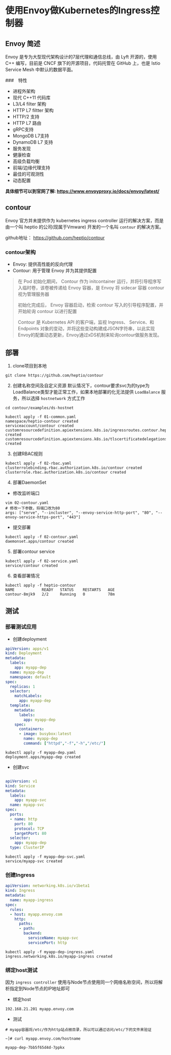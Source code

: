 # 使用Envoy做Kubernetes的Ingress控制器

## Envoy 简述
Envoy 是专为大型现代架构设计的7层代理和通信总线，由 Lyft 开源的，使用 C++ 编写，目前是 CNCF 旗下的开源项目，代码托管在 GitHub 上，也是 Istio Service Mesh 中默认的数据平面。

###　特性
* 进程外架构
* 现代 C++11 代码库
* L3/L4 filter 架构
* HTTP L7 filtter 架构
* HTTP/2 支持
* HTTP L7 路由
* gRPC支持
* MongoDB L7支持
* DynamoDB L7 支持
* 服务发现
* 健康检查
* 高级负载均衡
* 前端/边缘代理支持
* 最佳的可观测性
* 动态配置

**具体细节可以到官网了解: https://www.envoyproxy.io/docs/envoy/latest/**

## contour
Envoy 官方并未提供作为 kubernetes ingress controller 运行的解决方案，而是由一个叫 heptio 的公司(现属于Vmware) 开发的一个名叫 `contour` 的解决方案。

github地址： https://github.com/heptio/contour

### contour架构
* Envoy: 提供高性能的反向代理
* Contour: 用于管理 Envoy 并为其提供配置

> 在 Pod 初始化期间， Contour 作为 initcontainer 运行，并将引导程序写入临时卷，该卷被传递给 Envoy 容器，是 Envoy 将 sidecar 容器 contour 视为管理服务器
>
> 初始化完成后， Envoy 容器启动，检索 contour 写入的引导程序配置，并开始轮询 contour 以进行配置
>
> Contour 是 Kubernetes API 的客户端，监视 Ingress、 Service、和 Endpoints 对象的变动，并将这些变动构建成JSON字符串，以此实现Envoy的配置动态更新，Envoy通过xDS机制来轮询contour做服务发现。

## 部署
1. clone项目到本地
```shell
git clone https://github.com/heptio/contour
```

2. 创建名称空间及自定义资源
默认情况下，contour要求svc为的type为LoadBalance类型才能正常工作，如果本地部署的化无法提供 `LoadBalance` 服务，所以选择 `hostnetwork` 方式工作
```shell
cd contour/examples/ds-hostnet

kubectl apply -f 01-common.yaml
namespace/heptio-contour created
serviceaccount/contour created
customresourcedefinition.apiextensions.k8s.io/ingressroutes.contour.heptio.com created
customresourcedefinition.apiextensions.k8s.io/tlscertificatedelegations.contour.heptio.com created
```

3. 创建RBAC规则
```shell
kubectl apply -f 02-rbac.yaml 
clusterrolebinding.rbac.authorization.k8s.io/contour created
clusterrole.rbac.authorization.k8s.io/contour created
```

4. 部署DaemonSet
* 修改监听端口
```shell
vim 02-contour.yaml
# 修改一下参数，将端口改为80
args: ["serve", "--incluster", "--envoy-service-http-port", "80", "--envoy-service-https-port", "443"]

```

* 提交部署
```shell
kubectl apply -f 02-contour.yaml
daemonset.apps/contour created
```

5. 部署contour service
```shell
kubectl apply -f 02-service.yaml
service/contour created
```

6. 查看部署情况
```shell
kubectl apply -f heptio-contour
NAME            READY   STATUS    RESTARTS   AGE
contour-8mjk9   2/2     Running   0          78m
```

## 测试
### 部署测试应用
* 创建deployment
```yaml
apiVersion: apps/v1
kind: Deployment
metadata:
  labels:
    app: myapp-dep
  name: myapp-dep
  namespace: default
spec:
  replicas: 1
  selector:
    matchLabels:
      app: myapp-dep
  template:
    metadata:
      labels:
        app: myapp-dep
    spec:
      containers:
      - image: busybox:latest
        name: myapp-dep
        command: ["httpd","-f","-h","/etc/"]
```

```shell
kubectl apply -f myapp-dep.yaml
deployment.apps/myapp-dep created
```

* 创建svc
```yaml

apiVersion: v1
kind: Service
metadata:
  labels:
    app: myapp-svc
  name: myapp-svc
spec:
  ports:
  - name: http
    port: 80
    protocol: TCP
    targetPort: 80
  selector:
    app: myapp-dep
  type: ClusterIP
```
```shell
kubectl apply -f myapp-dep-svc.yaml
service/myapp-svc created
```

### 创建Ingress
```yaml
apiVersion: networking.k8s.io/v1beta1
kind: Ingress
metadata:
  name: myapp-ingress
spec:
  rules:
  - host: myapp.envoy.com
    http:
      paths:
      - path:
        backend:
          serviceName: myapp-svc
          servicePort: http
```
```shell
kubectl apply -f myapp-dep-ingress.yaml
ingress.networking.k8s.io/myapp-ingress created
```

### 绑定host测试
因为 `ingress controller` 使用与Node节点使用同一个网络名称空间，所以将解析指定到Node节点的IP地址即可

* 绑定host
```
192.168.21.201 myapp.envoy.com
```

* 测试
```
# myapp容器将/etc/作为http站点根目录，所以可以通过访问/etc/下的文件来验证

~]# curl myapp.envoy.com/hostname

myapp-dep-7bb5f65d4d-7ppkx
```
